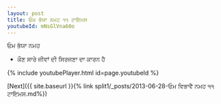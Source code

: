 ```yaml
---
layout: post
title: ਓਮ ਭੱਯਾ ਨਮਹ ੧੧ ਟਾਇਮਸ
youtubeId: mNsGlVna60o
---
```

 
 
 ਓਮ ਭੱਯਾ ਨਮਹ  
 
 - ਕੌਣ ਸਾਰੇ ਜੀਵਾਂ ਦੀ ਸਿਰਜਣਾ ਦਾ ਕਾਰਨ ਹੈ 
 
  
 
  
 
 
 
 
 
 


{% include youtubePlayer.html id=page.youtubeId %}
 
[Next]({{ site.baseurl }}{% link  split1/_posts/2013-06-28-ਓਮ ਵਿਭਾਵੈ ਨਮਹ ੧੧ ਟਾਇਮਸ.md%})
 
